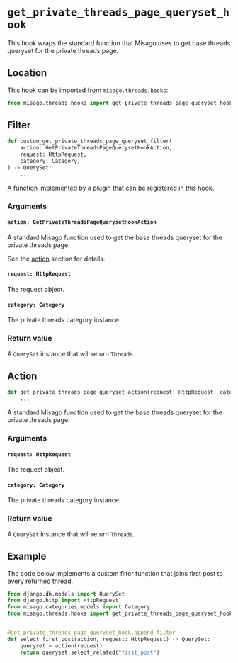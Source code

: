 # `get_private_threads_page_queryset_hook`

This hook wraps the standard function that Misago uses to get base threads queryset for the private threads page.


## Location

This hook can be imported from `misago.threads.hooks`:

```python
from misago.threads.hooks import get_private_threads_page_queryset_hook
```


## Filter

```python
def custom_get_private_threads_page_queryset_filter(
    action: GetPrivateThreadsPageQuerysetHookAction,
    request: HttpRequest,
    category: Category,
) -> QuerySet:
    ...
```

A function implemented by a plugin that can be registered in this hook.


### Arguments

#### `action: GetPrivateThreadsPageQuerysetHookAction`

A standard Misago function used to get the base threads queryset for the private threads page.

See the [action](#action) section for details.


#### `request: HttpRequest`

The request object.


#### `category: Category`

The private threads category instance.


### Return value

A `QuerySet` instance that will return `Threads`.


## Action

```python
def get_private_threads_page_queryset_action(request: HttpRequest, category: Category) -> QuerySet:
    ...
```

A standard Misago function used to get the base threads queryset for the private threads page.


### Arguments

#### `request: HttpRequest`

The request object.


#### `category: Category`

The private threads category instance.


### Return value

A `QuerySet` instance that will return `Threads`.


## Example

The code below implements a custom filter function that joins first post to every returned thread.

```python
from django.db.models import QuerySet
from django.http import HttpRequest
from misago.categories.models import Category
from misago.threads.hooks import get_private_threads_page_queryset_hook


@get_private_threads_page_queryset_hook.append_filter
def select_first_post(action, request: HttpRequest) -> QuerySet:
    queryset = action(request)
    return queryset.select_related("first_post")
```